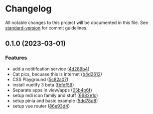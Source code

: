 # Changelog

All notable changes to this project will be documented in this file. See [standard-version](https://github.com/conventional-changelog/standard-version) for commit guidelines.

## 0.1.0 (2023-03-01)


### Features

* add a notitifcation service ([4d289b4](https://github.com/oowais/idk-app/commit/4d289b4e670e4a9ba00940d745d99b7e3f7323b5))
* Cat pics, becuase this is internet ([b4d2612](https://github.com/oowais/idk-app/commit/b4d26122cb22ae37bab02c5460af743d326afb18))
* CSS Playground ([5c82a07](https://github.com/oowais/idk-app/commit/5c82a07f3c0e542e1b43df683520196db5e6f5fa))
* install vuetify 3 beta ([fbfdf59](https://github.com/oowais/idk-app/commit/fbfdf595fc6ffeb6044c7c4348d96b85fbe3e5d8))
* Separate apps in view/apps ([05b4b6f](https://github.com/oowais/idk-app/commit/05b4b6f731d202fffc88b4ff444f156ee09771aa))
* setup mdi icon family and stuff ([6682e1c](https://github.com/oowais/idk-app/commit/6682e1ca73a4aa360bdb9470fb0591321556f14f))
* setup pinia and basic example ([5dd78d8](https://github.com/oowais/idk-app/commit/5dd78d8d2e85d3218b46fe159495374a6f0c3428))
* setup vue router ([86e93d4](https://github.com/oowais/idk-app/commit/86e93d4918ce404509bde9903881bc228aa2970f))
